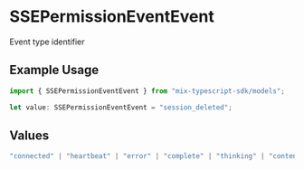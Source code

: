 # SSEPermissionEventEvent

Event type identifier

## Example Usage

```typescript
import { SSEPermissionEventEvent } from "mix-typescript-sdk/models";

let value: SSEPermissionEventEvent = "session_deleted";
```

## Values

```typescript
"connected" | "heartbeat" | "error" | "complete" | "thinking" | "content" | "tool" | "tool_execution_start" | "tool_execution_complete" | "permission" | "summarize" | "session_created" | "session_deleted"
```